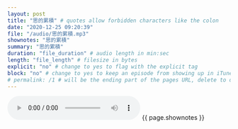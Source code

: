 ```yaml
---
layout: post
title: "思的累積" # quotes allow forbidden characters like the colon
date: "2020-12-25 09:20:39"
file: "/audio/思的累積.mp3"
shownotes: "思的累積"
summary: "思的累積"
duration: "file_duration" # audio length in min:sec
length: "file_length" # filesize in bytes
explicit: "no" # change to yes to flag with the explicit tag
block: "no" # change to yes to keep an episode from showing up in iTunes
# permalink: /1 # will be the ending part of the pages URL, delete to default to the title
---
```


<audio controls>
<source src="{{site.url}}{{site.baseurl}}{{ page.file }}" type="audio/x-mp3">
Your browser does not support the audio element.
</audio>
{{ page.shownotes }}
